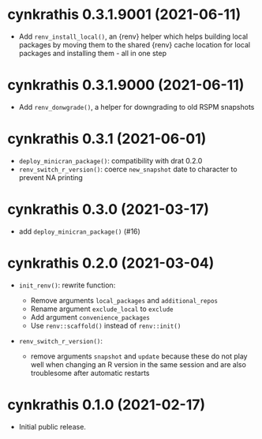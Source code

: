 <!-- NEWS.md is maintained by https://cynkra.github.io/fledge, do not edit -->

# cynkrathis 0.3.1.9001 (2021-06-11)

- Add `renv_install_local()`, an {renv} helper which helps building local packages by moving them to the shared {renv} cache location for local packages and installing them - all in one step


# cynkrathis 0.3.1.9000 (2021-06-11)

- Add `renv_donwgrade()`, a helper for downgrading to old RSPM snapshots


# cynkrathis 0.3.1 (2021-06-01)

- `deploy_minicran_package()`: compatibility with drat 0.2.0
- `renv_switch_r_version()`: coerce `new_snapshot` date to character to prevent NA printing


# cynkrathis 0.3.0 (2021-03-17)

- add `deploy_minicran_package()` (#16)

# cynkrathis 0.2.0 (2021-03-04)

- `init_renv()`: rewrite function: 
  - Remove arguments `local_packages` and `additional_repos`
  - Rename argument `exclude_local` to `exclude`
  - Add argument `convenience_packages`
  - Use `renv::scaffold()` instead of `renv::init()`
  
- `renv_switch_r_version()`:
   - remove arguments `snapshot` and `update` because these do not play well 
     when changing an R version in the same session and are also troublesome
     after automatic restarts


# cynkrathis 0.1.0 (2021-02-17)

- Initial public release.
